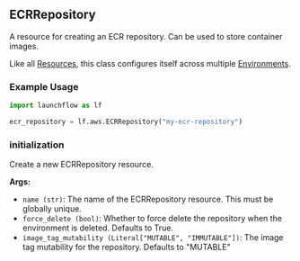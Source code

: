 ## ECRRepository

A resource for creating an ECR repository.
Can be used to store container images.

Like all [Resources](/docs/concepts/resources), this class configures itself across multiple [Environments](/docs/concepts/environments).

### Example Usage
```python
import launchflow as lf

ecr_repository = lf.aws.ECRRepository("my-ecr-repository")
```

### initialization

Create a new ECRRepository resource.

**Args:**
- `name (str)`: The name of the ECRRepository resource. This must be globally unique.
- `force_delete (bool)`: Whether to force delete the repository when the environment is deleted. Defaults to True.
- `image_tag_mutability (Literal["MUTABLE", "IMMUTABLE"])`: The image tag mutability for the repository. Defaults to "MUTABLE"
